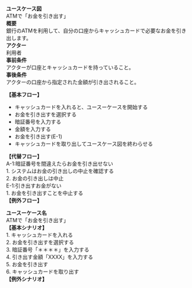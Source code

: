 **ユースケース図**  
    ATMで「お金を引き出す」  
**概要**  
    銀行のATMを利用して、自分の口座からキャッシュカードで必要なお金を引き出します。  
**アクター**  
    利用者  
**事前条件**  
    アクターが口座とキャッシュカードを持っていること。  
**事後条件**  
    アクターの口座から指定された金額が引き出されること。  


**【基本フロー】**  
* キャッシュカードを入れると、ユースーケースを開始する  
* お金を引き出すを選択する  
* 暗証番号を入力する  
* 金額を入力する  
* お金を引き出す(E-1)  
* キャッシュカードを取り出してユースケース図を終わらせる  

**【代替フロー】**  
    A-1:暗証番号を間違えたらお金を引き出せない  
        1. システムはお金の引き出しの中止を確認する  
        2. お金の引き出しは中止  
    E-1:引き出すお金がない  
        1. お金を引き出すことを中止する  
**【例外フロー】**  


**ユースーケース名**  
    ATMで「お金を引き出す」  
**【基本シナリオ】**  
    1. キャッシュカードを入れる  
    2. お金を引き出すを選択する  
    3. 暗証番号「＊＊＊＊」を入力する  
    4. 引き出す金額「XXXX」を入力する  
    5. お金を引き出す  
    6. キャッシュカードを取り出す  
**【例外シナリオ】**  
